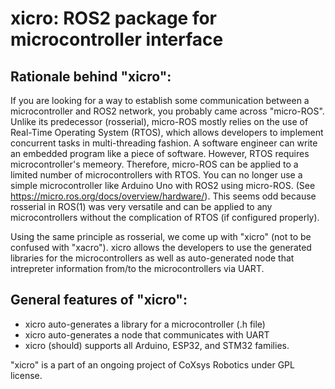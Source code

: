 # xicro: ROS2 package for microcontroller interface

## Rationale behind "xicro":
If you are looking for a way to establish some communication between a microcontroller and ROS2 network, you probably came across "micro-ROS". Unlike its predecessor (rosserial), micro-ROS mostly relies on the use of Real-Time Operating System (RTOS), which allows developers to implement concurrent tasks in multi-threading fashion. A software engineer can write an embedded program like a piece of software. However, RTOS requires microcontroller's memeory. Therefore, micro-ROS can be applied to a limited number of microcontrollers with RTOS. You can no longer use a simple microcontroller like Arduino Uno with ROS2 using micro-ROS. (See https://micro.ros.org/docs/overview/hardware/). This seems odd because rosserial in ROS(1) was very versatile and can be applied to any microcontrollers without the complication of RTOS (if configured properly).

Using the same principle as rosserial, we come up with "xicro" (not to be confused with "xacro"). xicro allows the developers to use the generated libraries for the microcontrollers as well as auto-generated node that intrepreter information from/to the microcontrollers via UART.

## General features of "xicro":
* xicro auto-generates a library for a microcontroller (.h file)
* xicro auto-generates a node that communicates with UART
* xicro (should) supports all Arduino, ESP32, and STM32 families.

"xicro" is a part of an ongoing project of CoXsys Robotics under GPL license. 
